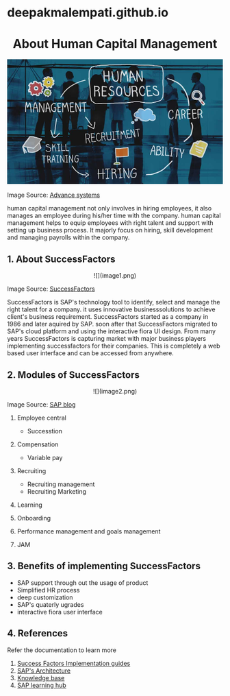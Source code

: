 # deepakmalempati.github.io
<center>

# About Human Capital Management

</center>

![](image3.jpg)



Image Source: [Advance systems](https://advancesystems.ie/wp-content/uploads/2017/11/HR-Human-Resources-Management.jpg)



human capital management not only involves in hiring employees, it also manages an employee during his/her time with the company. human capital management helps to equip employees with right talent and support with setting up business process. It majorly focus on hiring, skill development and managing payrolls within the company.

## 1\. About SuccessFactors

<center>![](image1.png)</center>



Image Source: [SuccessFactors](https://cdn.asug.com/uploads/images/SAP_SuccessFactors.png?mtime=20180216024049)



SuccessFactors is SAP's technology tool to identify, select and manage the right talent for a company. it uses innovative businesssolutions to achieve client's business requirement. SuccessFactors started as a company in 1986 and later aquired by SAP. soon after that SuccessFactors migrated to SAP's cloud platform and using the interactive fiora UI design. From many years SuccessFactors is capturing market with major business players implementing successfactors for their companies. This is completely a web based user interface and can be accessed from anywhere.

## 2\. Modules of SuccessFactors

<center>![](image2.png)</center>



Image Source: [SAP blog](https://blogs.sap.com/wp-content/uploads/2015/02/successfactors_640296.png)



1.  Employee central

      *   Successtion

3.  Compensation

      *   Variable pay

5.  Recruiting
    *   Recruiting management
    *   Recruiting Marketing
6.  Learning
7.  Onboarding
8.  Performance management and goals management
9.  JAM

## 3\. Benefits of implementing SuccessFactors

*   SAP support through out the usage of product
*   Simplified HR process
*   deep customization
*   SAP's quaterly ugrades
*   interactive fiora user interface

## 4\. References

Refer the documentation to learn more

1.  [Success Factors Implementation guides](https://help.sap.com/viewer/product/SAP_SUCCESSFACTORS_RECRUITING/1905/en-US)
2.  [SAP's Architecture](https://blogs.sap.com)
3.  [Knowledge base](https://support.sap.com/en/my-support/knowledge-base.html)
4.  [SAP learning hub](https://training.sap.com/learninghub)
